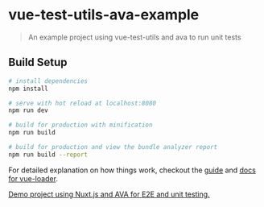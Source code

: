# vue-test-utils-ava-example

> An example project using vue-test-utils and ava to run unit tests

## Build Setup

``` bash
# install dependencies
npm install

# serve with hot reload at localhost:8080
npm run dev

# build for production with minification
npm run build

# build for production and view the bundle analyzer report
npm run build --report
```

For detailed explanation on how things work, checkout the [guide](http://vuejs-templates.github.io/webpack/) and [docs for vue-loader](http://vuejs.github.io/vue-loader).

[Demo project using Nuxt.js and AVA for E2E and unit testing.](https://github.com/vinayakkulkarni/nuxt-ava-e2e-unit-testing)

